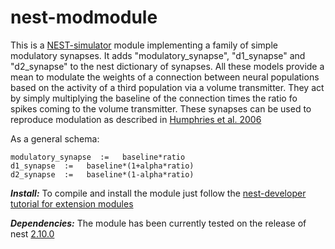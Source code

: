 # nest-modmodule
This is a [NEST-simulator](http://www.nest-simulator.org/) module implementing a family of simple modulatory synapses.
It adds "modulatory_synapse", "d1_synapse" and "d2_synapse" to the nest dictionary of synapses.
All these models provide a mean to modulate the weights of a connection between neural populations based on the activity of a third population via a volume transmitter. They act by simply multiplying the baseline of the connection times the ratio fo spikes coming to the volume transmitter.
These synapses can be used to reproduce modulation as described in [Humphries et al. 2006](http://dx.doi.org/10.1523/JNEUROSCI.3486-06.2006)

As a general schema:
```
modulatory_synapse  :=   baseline*ratio
d1_synapse  :=   baseline*(1+alpha*ratio)
d2_synapse  :=   baseline*(1-alpha*ratio)
```

***Install:***
To compile and install the module just follow the [nest-developer tutorial for extension modules]( http://nest.github.io/nest-simulator/extension_modules)


***Dependencies:***
The module has been currently tested on the release of nest [2.10.0](http://www.nest-initiative.org/nestactivity/release-of-nest-2-10-0/)
